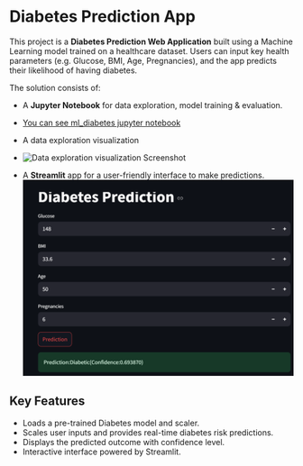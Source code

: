 # Diabetes Prediction App

This project is a **Diabetes Prediction Web Application** built using a Machine Learning model trained on a healthcare dataset. Users can input key health parameters (e.g. Glucose, BMI, Age, Pregnancies), and the app predicts their likelihood of having diabetes.

The solution consists of:
- A **Jupyter Notebook** for data exploration, model training & evaluation.
- [You can see ml_diabetes jupyter notebook](https://github.com/shirleychidinma24/Diabetes_Prediction/blob/main/Ml_Project.ipynb)
- A data exploration visualization
- ![Data exploration visualization Screenshot]()

- A **Streamlit** app for a user-friendly interface to make predictions.
![App Screenshot](https://github.com/shirleychidinma24/Diabetes_Prediction/blob/main/Diabetes%20prediction%20screenshot.png)

## Key Features
- Loads a pre-trained Diabetes model and scaler.
- Scales user inputs and provides real-time diabetes risk predictions.
- Displays the predicted outcome with confidence level.
- Interactive interface powered by Streamlit.
